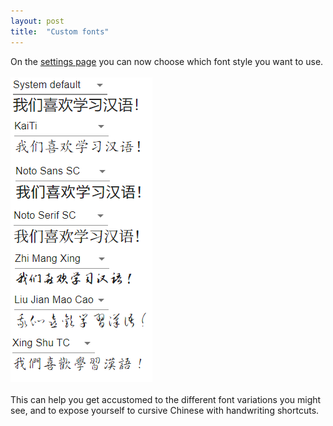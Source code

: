 ```yaml
---
layout: post
title:  "Custom fonts"
---
```

On the [settings page](https://www.dong-chinese.com/settings) you can now choose which font style you want to use.<br><br>
![Font selection screenshot](/images/fonts.png)<br><br>
This can help you get accustomed to the different font variations you might see, and to expose yourself to cursive Chinese with handwriting shortcuts.
